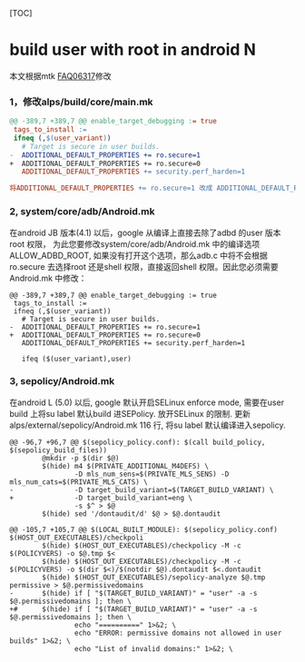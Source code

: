 [TOC]

# build user with root in android N
本文根据mtk [FAQ06317][1]修改
### 1，修改alps/build/core/main.mk
```makefile
@@ -389,7 +389,7 @@ enable_target_debugging := true
 tags_to_install :=
 ifneq (,$(user_variant))
   # Target is secure in user builds.
-  ADDITIONAL_DEFAULT_PROPERTIES += ro.secure=1
+  ADDITIONAL_DEFAULT_PROPERTIES += ro.secure=0
   ADDITIONAL_DEFAULT_PROPERTIES += security.perf_harden=1

将ADDITIONAL_DEFAULT_PROPERTIES += ro.secure=1 改成 ADDITIONAL_DEFAULT_PROPERTIES += ro.secure=0 即可。
```

### 2, system/core/adb/Android.mk
在android JB 版本(4.1) 以后，google 从编译上直接去除了adbd 的user 版本root 权限， 为此您要修改system/core/adb/Android.mk 中的编译选项ALLOW_ADBD_ROOT, 如果没有打开这个选项，那么adb.c 中将不会根据ro.secure 去选择root 还是shell 权限，直接返回shell 权限。因此您必须需要Android.mk 中修改：
```
@@ -389,7 +389,7 @@ enable_target_debugging := true
 tags_to_install :=
 ifneq (,$(user_variant))
   # Target is secure in user builds.
-  ADDITIONAL_DEFAULT_PROPERTIES += ro.secure=1
+  ADDITIONAL_DEFAULT_PROPERTIES += ro.secure=0
   ADDITIONAL_DEFAULT_PROPERTIES += security.perf_harden=1

   ifeq ($(user_variant),user)
```

### 3, sepolicy/Android.mk
在android L (5.0) 以后, google 默认开启SELinux enforce mode, 需要在user build 上将su label 默认build 进SEPolicy.
放开SELinux 的限制. 更新alps/external/sepolicy/Android.mk 116 行,  将su label 默认编译进入sepolicy.
```
@@ -96,7 +96,7 @@ $(sepolicy_policy.conf): $(call build_policy, $(sepolicy_build_files))
        @mkdir -p $(dir $@)
        $(hide) m4 $(PRIVATE_ADDITIONAL_M4DEFS) \
                -D mls_num_sens=$(PRIVATE_MLS_SENS) -D mls_num_cats=$(PRIVATE_MLS_CATS) \
-               -D target_build_variant=$(TARGET_BUILD_VARIANT) \
+               -D target_build_variant=eng \
                -s $^ > $@
        $(hide) sed '/dontaudit/d' $@ > $@.dontaudit

@@ -105,7 +105,7 @@ $(LOCAL_BUILT_MODULE): $(sepolicy_policy.conf) $(HOST_OUT_EXECUTABLES)/checkpoli
        $(hide) $(HOST_OUT_EXECUTABLES)/checkpolicy -M -c $(POLICYVERS) -o $@.tmp $<
        $(hide) $(HOST_OUT_EXECUTABLES)/checkpolicy -M -c $(POLICYVERS) -o $(dir $<)/$(notdir $@).dontaudit $<.dontaudit
        $(hide) $(HOST_OUT_EXECUTABLES)/sepolicy-analyze $@.tmp permissive > $@.permissivedomains
-       $(hide) if [ "$(TARGET_BUILD_VARIANT)" = "user" -a -s $@.permissivedomains ]; then \
+#      $(hide) if [ "$(TARGET_BUILD_VARIANT)" = "user" -a -s $@.permissivedomains ]; then \
                echo "==========" 1>&2; \
                echo "ERROR: permissive domains not allowed in user builds" 1>&2; \
                echo "List of invalid domains:" 1>&2; \
```

[1]:https://onlinesso.mediatek.com/Pages/FAQ.aspx?List=SW&FAQID=FAQ06317